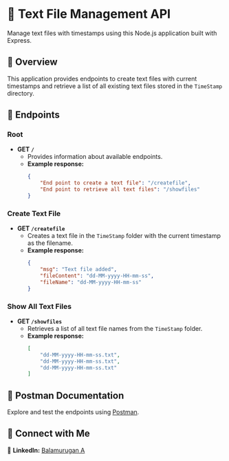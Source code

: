# 📁 Text File Management API

Manage text files with timestamps using this Node.js application built with Express.

## 🚀 Overview

This application provides endpoints to create text files with current timestamps and retrieve a list of all existing text files stored in the `TimeStamp` directory.

## 🔗 Endpoints

### Root

- **GET `/`**
  - Provides information about available endpoints.
  - **Example response:**
    ```json
    {
        "End point to create a text file": "/createfile",
        "End point to retrieve all text files": "/showfiles"
    }
    ```

### Create Text File

- **GET `/createfile`**
  - Creates a text file in the `TimeStamp` folder with the current timestamp as the filename.
  - **Example response:**
    ```json
    {
        "msg": "Text file added",
        "fileContent": "dd-MM-yyyy-HH-mm-ss",
        "fileName": "dd-MM-yyyy-HH-mm-ss"
    }
    ```

### Show All Text Files

- **GET `/showfiles`**
  - Retrieves a list of all text file names from the `TimeStamp` folder.
  - **Example response:**
    ```json
    [
        "dd-MM-yyyy-HH-mm-ss.txt",
        "dd-MM-yyyy-HH-mm-ss.txt",
        "dd-MM-yyyy-HH-mm-ss.txt"
    ]
    ```

## 📝 Postman Documentation

Explore and test the endpoints using [Postman](https://documenter.getpostman.com/view/36385012/2sA3kUHNdD).


## 🤝 Connect with Me

💼 **LinkedIn:** [Balamurugan A](https://www.linkedin.com/in/balamurugan-a/)<br>

